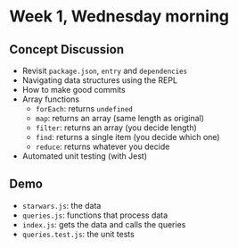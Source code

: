 # Week 1, Wednesday morning

## Concept Discussion
* Revisit `package.json`, `entry` and `dependencies`
* Navigating data structures using the REPL
* How to make good commits
* Array functions
  - `forEach`: returns `undefined`
  - `map`: returns an array (same length as original)
  - `filter`: returns an array (you decide length)
  - `find`: returns a single item (you decide which one)
  - `reduce`: returns whatever you decide
* Automated unit testing (with Jest)


## Demo

* `starwars.js`: the data
* `queries.js`: functions that process data
* `index.js`: gets the data and calls the queries
* `queries.test.js`: the unit tests

